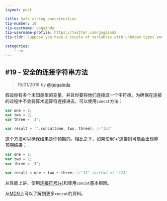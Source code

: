 ```yaml
---
layout: post

title: Safe string concatenation
tip-number: 19
tip-username: gogainda
tip-username-profile: https://twitter.com/gogainda
tip-tldr: Suppose you have a couple of variables with unknown types and you want to concatenate them in a string. To be sure that the arithmetical operation is not be applied during concatenation, use concat

categories:
    - en
---
```



## #19 - 安全的连接字符串方法

> 19/01/2016 by [@gogainda](https://twitter.com/gogainda)

假设你有多个未知类型的变量，并且你要将他们连接成一个字符串。为确保在连接的过程中不会将算术运算符连接进去，可以使用`concat`方法：

```javascript
var one = 1;
var two = 2;
var three = '3';

var result = ''.concat(one, two, three); //"123"
```

这个方法可以确保结果是你预期的。相比之下，如果使用‘+’连接则可能会出现非预期结果：

```javascript
var one = 1;
var two = 2;
var three = '3';

var result = one + two + three; //"33" instead of "123"
```

从性能上讲，使用[连接符号(+)](http://www.sitepoint.com/javascript-fast-string-concatenation/)和使用`concat`基本相同。

从[MDN](https://developer.mozilla.org/en-US/docs/Web/JavaScript/Reference/Global_Objects/String/concat)上可以了解到更多`concat`的资料。

